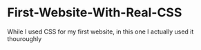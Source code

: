 # First-Website-With-Real-CSS
While I used CSS for my first website, in this one I actually used it thouroughly
